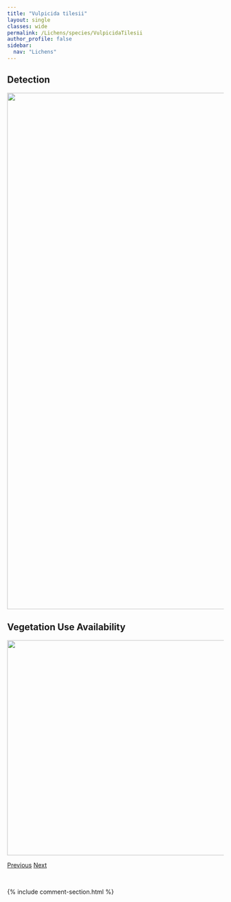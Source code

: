 ```yaml
---
title: "Vulpicida tilesii"
layout: single
classes: wide
permalink: /Lichens/species/VulpicidaTilesii
author_profile: false
sidebar:
  nav: "Lichens"
---
```


<h2>Detection</h2>

<a href="https://drive.google.com/uc?export=view&id=1-A06XJSMSLaOUiR0iDMUaSA6Fbv2gKpq">
<img src="https://drive.google.com/uc?export=view&id=1-A06XJSMSLaOUiR0iDMUaSA6Fbv2gKpq" height = "1200" width = "800">
</a>


<h2>Vegetation Use Availability</h2>

<a href="https://drive.google.com/uc?export=view&id=1ZpPNRJNwyh2sCKLGvXj6LQUjuAy8Phsh">
<img src="https://drive.google.com/uc?export=view&id=1ZpPNRJNwyh2sCKLGvXj6LQUjuAy8Phsh" height = "500" width = "1000">
</a>


<a href="/DevelopmentWebsite/Lichens/species/VulpicidaPinastri" class="pagination--pager" title="Vulpicida pinastri">Previous</a> <a href="/DevelopmentWebsite/Lichens/species/XanthomendozaCfGalericulata" class="pagination--pager" title="Xanthomendoza cf. galericulata">Next</a>

<p>&nbsp;</p>

{% include comment-section.html %}
